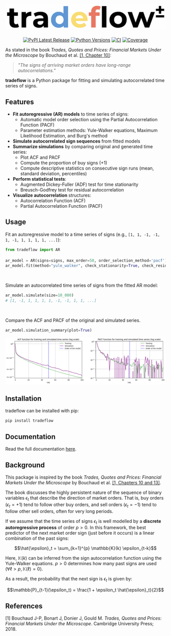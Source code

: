 <h1 align="center">
<img src="https://raw.githubusercontent.com/MartinGangand/tradeflow/improve-package-documentation/doc/_static/tradeflow_logo.svg" width="650" alt="Tradeflow Logo" />
</h1>

<p align="center">
  <a href="https://pypi.org/project/tradeflow/"><img alt="PyPI Latest Release" src="https://img.shields.io/pypi/v/tradeflow" /></a>
  <a href="https://pypi.org/project/tradeflow/"><img alt="Python Versions" src="https://img.shields.io/pypi/pyversions/tradeflow.svg" /></a>
  <a href="https://github.com/MartinGangand/tradeflow/actions/workflows/ci.yml?query=branch%3Amain"><img alt="CI" src="https://github.com/MartinGangand/tradeflow/actions/workflows/ci.yml/badge.svg?branch=main" /></a>
  <a href="https://codecov.io/github/MartinGangand/tradeflow"><img alt="Coverage" src="https://codecov.io/github/MartinGangand/tradeflow/graph/badge.svg?token=T5Z95K8KRM" /></a>
</p>

As stated in the book _Trades, Quotes and Prices: Financial Markets Under the Microscope_ by Bouchaud et al. [[1, Chapter 10]](#1):

> *"The signs of arriving market orders have long-range autocorrelations."*

**tradeflow** is a Python package for fitting and simulating autocorrelated time series of signs.

## Features
* **Fit autoregressive (AR) models** to time series of signs:
  - Automatic model order selection using the Partial Autocorrelation Function (PACF)
  - Parameter estimation methods: Yule-Walker equations, Maximum Likelihood Estimation, and Burg's method
* **Simulate autocorrelated sign sequences** from fitted models
* **Summarize simulations** by comparing original and generated time series:
  - Plot ACF and PACF
  - Compute the proportion of buy signs ($+1$)
  - Compute descriptive statistics on consecutive sign runs (mean, standard deviation, percentiles)
* **Perform statistical tests**:
  - Augmented Dickey-Fuller (ADF) test for time stationarity
  - Breusch-Godfrey test for residual autocorrelation
* **Visualize autocorrelation** structures:
  - Autocorrelation Function (ACF)
  - Partial Autocorrelation Function (PACF)

## Usage
Fit an autoregressive model to a time series of signs (e.g., `[1, 1, -1, -1, 1, -1, 1, 1, 1, 1, ...]`):

```python
from tradeflow import AR

ar_model = AR(signs=signs, max_order=50, order_selection_method='pacf')
ar_model.fit(method="yule_walker", check_stationarity=True, check_residuals=True)
```
<br>

Simulate an autocorrelated time series of signs from the fitted AR model:

```python
ar_model.simulate(size=10_000)
# [1, -1, 1, 1, 1, 1, -1, -1, 1, 1, ...]
```
<br>

Compare the ACF and PACF of the original and simulated series.

```python
ar_model.simulation_summary(plot=True)
```

<img src="https://raw.githubusercontent.com/MartinGangand/tradeflow/improve-package-documentation/doc/_static/simulation_summary.png" width="950" alt="Simulation summary" />

## Installation
tradeflow can be installed with pip:

```bash
pip install tradeflow
```

## Documentation
Read the full documentation [here](https://martingangand.github.io/tradeflow/).

## Background
This package is inspired by the book _Trades, Quotes and Prices: Financial Markets Under the Microscope_ by Bouchaud et al. [[1, Chapters 10 and 13]](#1).

The book discusses the highly persistent nature of the sequence of binary variables $\epsilon_t$ that describe the direction of market orders.
That is, buy orders ($\epsilon_t = +1$) tend to follow other buy orders, and sell orders ($\epsilon_t = -1$) tend to follow other sell orders, often for very long periods.

If we assume that the time series of signs $\epsilon_t$ is well modelled by a **discrete autoregressive process** of order $p > 0$. In this framework, the best predictor of the next market order sign (just before it occurs) is a linear combination of the past signs:

```math
\hat{\epsilon}_t = \sum_{k=1}^{p} \mathbb{K}(k) \epsilon_{t-k}
```

Here, $\mathbb{K}(k)$ can be inferred from the sign autocorrelation function using the Yule-Walker equations.
$p > 0$ determines how many past signs are used ($\forall \ell > p, \mathbb{K}(\ell) = 0$).

As a result, the probability that the next sign is $\epsilon_t$ is given by:

```math
\mathbb{P}_{t-1}(\epsilon_t) = \frac{1 + \epsilon_t \hat{\epsilon}_t}{2}
```

## References
<a id="1">[1]</a> 
Bouchaud J-P, Bonart J, Donier J, Gould M. _Trades, Quotes and Prices: Financial Markets Under the Microscope_. Cambridge University Press; 2018.
